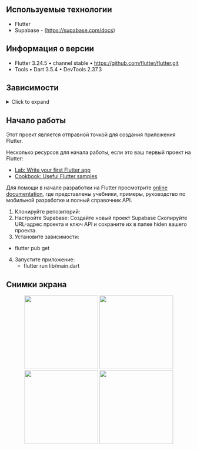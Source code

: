 ## Используемые технологии
* Flutter
* Supabase - (https://supabase.com/docs)

## Информация о версии 
* Flutter 3.24.5 • channel stable • https://github.com/flutter/flutter.git
* Tools • Dart 3.5.4 • DevTools 2.37.3
  
## Зависимости
<details>
     <summary> Click to expand </summary>
     
* [cupertino_icons](https://pub.dev/packages/cupertino_icons)
* [fpdart](https://pub.dev/packages/fpdart)
* [supabase_flutter](https://pub.dev/packages/supabase_flutter)
* [flutter_bloc](https://pub.dev/packages/flutter_bloc)
* [get_it](https://pub.dev/packages/get_it)
* [logger](https://pub.dev/packages/logger)
* [dotted_border](https://pub.dev/packages/dotted_border)
* [image_picker](https://pub.dev/packages/image_picker)
* [uuid](https://pub.dev/packages/uuid)
* [intl](https://pub.dev/packages/intl)
* [internet_connection_checker_plus](https://pub.dev/packages/internet_connection_checker_plus)
* [hive](https://pub.dev/packages/hive)
* [isar_flutter_libs](https://pub.dev/packages/isar_flutter_libs)
* [path_provider](https://pub.dev/packages/path_provider)
  </details>

## Начало работы

Этот проект является отправной точкой для создания приложения Flutter.

Несколько ресурсов для начала работы, если это ваш первый проект на Flutter:

- [Lab: Write your first Flutter app](https://docs.flutter.dev/get-started/codelab)
- [Cookbook: Useful Flutter samples](https://docs.flutter.dev/cookbook)

Для помощи в начале разработки на Flutter просмотрите
[online documentation](https://docs.flutter.dev/), где представлены учебники,
примеры, руководство по мобильной разработке и полный справочник API.

1. Клонируйте репозиторий:
2. Настройте Supabase:
Создайте новый проект Supabase
Скопируйте URL-адрес проекта и ключ API и сохраните их в папке hiden вашего проекта.
3. Установите зависимости:
 - flutter pub get
4. Запустите приложение:
   - flutter run lib/main.dart

## Снимки экрана
<p align="center">
     <img src="" style="width: 200px; height: auto;">
     <img src="" style="width: 200px; height: auto;">
     <img src="" style="width: 200px; height: auto;">
     <img src="" style="width: 200px; height: auto;">
</p>